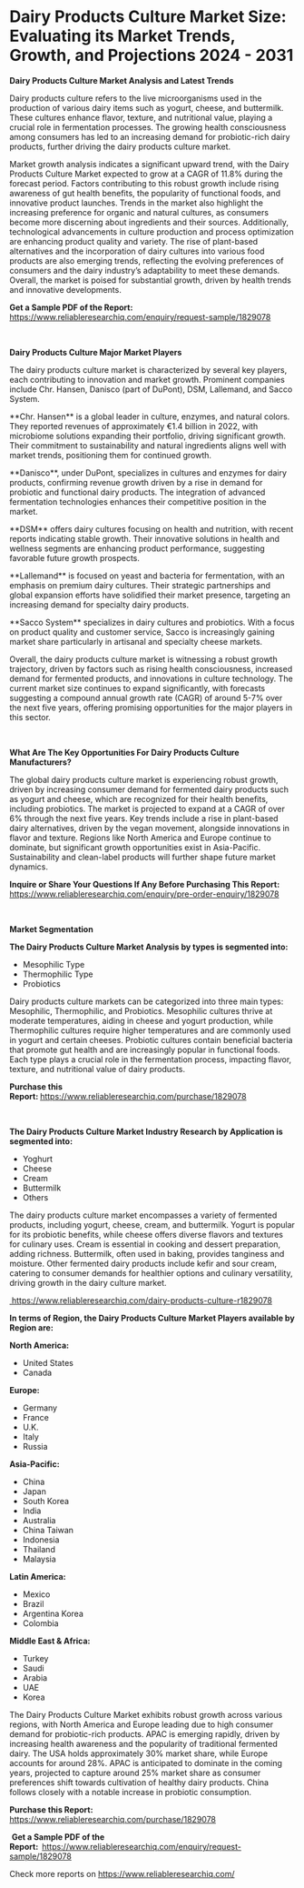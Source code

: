 <p><h1>Dairy Products Culture Market Size: Evaluating its Market Trends, Growth, and Projections 2024 - 2031</h1></p><p><strong>Dairy Products Culture Market Analysis and Latest Trends</strong></p>
<p><p>Dairy products culture refers to the live microorganisms used in the production of various dairy items such as yogurt, cheese, and buttermilk. These cultures enhance flavor, texture, and nutritional value, playing a crucial role in fermentation processes. The growing health consciousness among consumers has led to an increasing demand for probiotic-rich dairy products, further driving the dairy products culture market.</p><p>Market growth analysis indicates a significant upward trend, with the Dairy Products Culture Market expected to grow at a CAGR of 11.8% during the forecast period. Factors contributing to this robust growth include rising awareness of gut health benefits, the popularity of functional foods, and innovative product launches. Trends in the market also highlight the increasing preference for organic and natural cultures, as consumers become more discerning about ingredients and their sources. Additionally, technological advancements in culture production and process optimization are enhancing product quality and variety. The rise of plant-based alternatives and the incorporation of dairy cultures into various food products are also emerging trends, reflecting the evolving preferences of consumers and the dairy industry’s adaptability to meet these demands. Overall, the market is poised for substantial growth, driven by health trends and innovative developments.</p></p>
<p><strong>Get a Sample PDF of the Report:&nbsp;</strong> <a href="https://www.reliableresearchiq.com/enquiry/request-sample/1829078?utm_campaign=1088&utm_medium=2&utm_source=Github&utm_content=ia&utm_term=30122024&utm_id=dairy-products-culture">https://www.reliableresearchiq.com/enquiry/request-sample/1829078</a></p>
<p>&nbsp;</p>
<p><strong>Dairy Products Culture Major Market Players</strong></p>
<p><p>The dairy products culture market is characterized by several key players, each contributing to innovation and market growth. Prominent companies include Chr. Hansen, Danisco (part of DuPont), DSM, Lallemand, and Sacco System.</p><p>**Chr. Hansen** is a global leader in culture, enzymes, and natural colors. They reported revenues of approximately €1.4 billion in 2022, with microbiome solutions expanding their portfolio, driving significant growth. Their commitment to sustainability and natural ingredients aligns well with market trends, positioning them for continued growth.</p><p>**Danisco**, under DuPont, specializes in cultures and enzymes for dairy products, confirming revenue growth driven by a rise in demand for probiotic and functional dairy products. The integration of advanced fermentation technologies enhances their competitive position in the market.</p><p>**DSM** offers dairy cultures focusing on health and nutrition, with recent reports indicating stable growth. Their innovative solutions in health and wellness segments are enhancing product performance, suggesting favorable future growth prospects.</p><p>**Lallemand** is focused on yeast and bacteria for fermentation, with an emphasis on premium dairy cultures. Their strategic partnerships and global expansion efforts have solidified their market presence, targeting an increasing demand for specialty dairy products. </p><p>**Sacco System** specializes in dairy cultures and probiotics. With a focus on product quality and customer service, Sacco is increasingly gaining market share particularly in artisanal and specialty cheese markets.</p><p>Overall, the dairy products culture market is witnessing a robust growth trajectory, driven by factors such as rising health consciousness, increased demand for fermented products, and innovations in culture technology. The current market size continues to expand significantly, with forecasts suggesting a compound annual growth rate (CAGR) of around 5-7% over the next five years, offering promising opportunities for the major players in this sector.</p></p>
<p>&nbsp;</p>
<p><strong>What Are The Key Opportunities For Dairy Products Culture Manufacturers?</strong></p>
<p><p>The global dairy products culture market is experiencing robust growth, driven by increasing consumer demand for fermented dairy products such as yogurt and cheese, which are recognized for their health benefits, including probiotics. The market is projected to expand at a CAGR of over 6% through the next five years. Key trends include a rise in plant-based dairy alternatives, driven by the vegan movement, alongside innovations in flavor and texture. Regions like North America and Europe continue to dominate, but significant growth opportunities exist in Asia-Pacific. Sustainability and clean-label products will further shape future market dynamics.</p></p>
<p><strong>Inquire or Share Your Questions If Any Before Purchasing This Report:</strong> <a href="https://www.reliableresearchiq.com/enquiry/pre-order-enquiry/1829078?utm_campaign=1088&utm_medium=2&utm_source=Github&utm_content=ia&utm_term=30122024&utm_id=dairy-products-culture">https://www.reliableresearchiq.com/enquiry/pre-order-enquiry/1829078</a></p>
<p>&nbsp;</p>
<p><strong>Market Segmentation</strong></p>
<p><strong>The Dairy Products Culture Market Analysis by types is segmented into:</strong></p>
<p><ul><li>Mesophilic Type</li><li>Thermophilic Type</li><li>Probiotics</li></ul></p>
<p><p>Dairy products culture markets can be categorized into three main types: Mesophilic, Thermophilic, and Probiotics. Mesophilic cultures thrive at moderate temperatures, aiding in cheese and yogurt production, while Thermophilic cultures require higher temperatures and are commonly used in yogurt and certain cheeses. Probiotic cultures contain beneficial bacteria that promote gut health and are increasingly popular in functional foods. Each type plays a crucial role in the fermentation process, impacting flavor, texture, and nutritional value of dairy products.</p></p>
<p><strong>Purchase this Report:&nbsp;</strong><a href="https://www.reliableresearchiq.com/purchase/1829078?utm_campaign=1088&utm_medium=2&utm_source=Github&utm_content=ia&utm_term=30122024&utm_id=dairy-products-culture">https://www.reliableresearchiq.com/purchase/1829078</a></p>
<p>&nbsp;</p>
<p><strong>The Dairy Products Culture Market Industry Research by Application is segmented into:</strong></p>
<p><ul><li>Yoghurt</li><li>Cheese</li><li>Cream</li><li>Buttermilk</li><li>Others</li></ul></p>
<p><p>The dairy products culture market encompasses a variety of fermented products, including yogurt, cheese, cream, and buttermilk. Yogurt is popular for its probiotic benefits, while cheese offers diverse flavors and textures for culinary uses. Cream is essential in cooking and dessert preparation, adding richness. Buttermilk, often used in baking, provides tanginess and moisture. Other fermented dairy products include kefir and sour cream, catering to consumer demands for healthier options and culinary versatility, driving growth in the dairy culture market.</p></p>
<p><a href="https://www.reliableresearchiq.com/dairy-products-culture-r1829078?utm_campaign=1088&utm_medium=2&utm_source=Github&utm_content=ia&utm_term=30122024&utm_id=dairy-products-culture">&nbsp;https://www.reliableresearchiq.com/dairy-products-culture-r1829078</a></p>
<p><strong>In terms of Region, the Dairy Products Culture Market Players available by Region are:</strong></p>
<p>
    <p> <strong> North America: </strong>
        <ul>
            <li>United States</li>
            <li>Canada</li>
        </ul>
        </p> 
    <p> <strong> Europe: </strong>
        <ul>
            <li>Germany</li>
            <li>France</li>
            <li>U.K.</li>
            <li>Italy</li>
            <li>Russia</li>
        </ul>
        </p> 
    <p> <strong> Asia-Pacific: </strong>
        <ul>
            <li>China</li>
            <li>Japan</li>
            <li>South Korea</li>
            <li>India</li>
            <li>Australia</li>
            <li>China Taiwan</li>
            <li>Indonesia</li>
            <li>Thailand</li>
            <li>Malaysia</li>
        </ul>
        </p> 
    <p> <strong> Latin America: </strong>
        <ul>
            <li>Mexico</li>
            <li>Brazil</li>
            <li>Argentina Korea</li>
            <li>Colombia</li>
        </ul>
        </p> 
    <p> <strong> Middle East & Africa: </strong>
        <ul>
            <li>Turkey</li>
            <li>Saudi</li>
            <li>Arabia</li>
            <li>UAE</li>
            <li>Korea</li>
        </ul>
    </p>
    </p>
<p><p>The Dairy Products Culture Market exhibits robust growth across various regions, with North America and Europe leading due to high consumer demand for probiotic-rich products. APAC is emerging rapidly, driven by increasing health awareness and the popularity of traditional fermented dairy. The USA holds approximately 30% market share, while Europe accounts for around 28%. APAC is anticipated to dominate in the coming years, projected to capture around 25% market share as consumer preferences shift towards cultivation of healthy dairy products. China follows closely with a notable increase in probiotic consumption.</p></p>
<p><strong>Purchase this Report: </strong><a href="https://www.reliableresearchiq.com/purchase/1829078?utm_campaign=1088&utm_medium=2&utm_source=Github&utm_content=ia&utm_term=30122024&utm_id=dairy-products-culture">https://www.reliableresearchiq.com/purchase/1829078</a></p>
<p>&nbsp;<strong>Get a Sample PDF of the Report:&nbsp;&nbsp;</strong><a href="https://www.reliableresearchiq.com/enquiry/request-sample/1829078?utm_campaign=1088&utm_medium=2&utm_source=Github&utm_content=ia&utm_term=30122024&utm_id=dairy-products-culture">https://www.reliableresearchiq.com/enquiry/request-sample/1829078</a></p>
<p><strong></strong></p>
<p>Check more reports on <a href="https://www.reliableresearchiq.com/?utm_campaign=1088&utm_medium=2&utm_source=Github&utm_content=ia&utm_term=30122024&utm_id=dairy-products-culture">https://www.reliableresearchiq.com/</a></p>